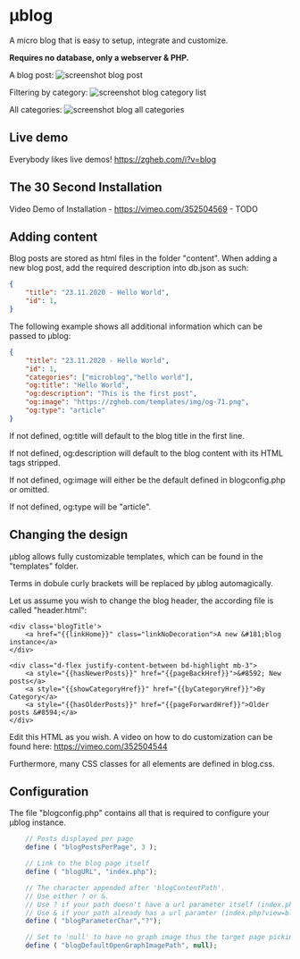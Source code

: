 # µblog
A micro blog that is easy to setup, integrate and customize.

**Requires no database, only a webserver & PHP.**

A blog post:
![screenshot blog post](https://i.imgur.com/HcZxWqx.png)

Filtering by category:
![screenshot blog category list](https://i.imgur.com/wpaxhjr.png)

All categories:
![screenshot blog all categories](https://i.imgur.com/xGRJ8b6.png)


## Live demo
Everybody likes live demos! 
https://zgheb.com/i?v=blog

## The 30 Second Installation
Video Demo of Installation - https://vimeo.com/352504569 - TODO

## Adding content
Blog posts are stored as html files in the folder "content".
When adding a new blog post, add the required description into db.json as such:
```json
{
	"title": "23.11.2020 - Hello World",
	"id": 1,
}
```
The following example shows all additional information which can be passed to µblog:
```json
{
	"title": "23.11.2020 - Hello World",
	"id": 1,
	"categories": ["microblog","hello world"],
	"og:title": "Hello World",
	"og:description": "This is the first post",
	"og:image": "https://zgheb.com/templates/img/og-71.png",
	"og:type": "article"
}
```

If not defined, og:title will default to the blog title in the first line.

If not defined, og:description will default to the blog content with its HTML tags stripped.

If not defined, og:image will either be the default defined in blogconfig.php or omitted.

If not defined, og:type will be "article".

## Changing the design

µblog allows fully customizable templates, which can be found in the "templates" folder.

Terms in dobule curly brackets will be replaced by µblog automagically.

Let us assume you wish to change the blog header, the according file is called "header.html":
```
<div class='blogTitle'>
	<a href="{{linkHome}}" class="linkNoDecoration">A new &#181;blog instance</a>
</div>

<div class="d-flex justify-content-between bd-highlight mb-3">
	<a style="{{hasNewerPosts}}" href="{{pageBackHref}}">&#8592; New posts</a>
	<a style="{{showCategoryHref}}" href="{{byCategoryHref}}">By Category</a>
	<a style="{{hasOlderPosts}}" href="{{pageForwardHref}}">Older posts &#8594;</a>
</div>
```
Edit this HTML as you wish.
A video on how to do customization can be found here: https://vimeo.com/352504544

Furthermore, many CSS classes for all elements are defined in blog.css.

## Configuration
The file "blogconfig.php" contains all that is required to configure your µblog instance.
```php
	// Posts displayed per page
	define ( "blogPostsPerPage", 3 );

	// Link to the blog page itself
	define ( "blogURL", "index.php");

	// The character appended after 'blogContentPath'.
	// Use either ? or &.
	// Use ? if your path doesn't have a url parameter itself (index.php)
	// Use & if your path already has a url paramter (index.php?view=blog)
	define ( "blogParameterChar","?");

	// Set to 'null' to have no graph image thus the target page picking its own
	define ( "blogDefaultOpenGraphImagePath", null);
```